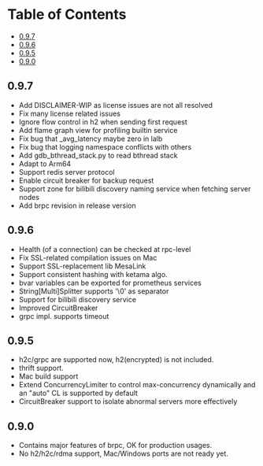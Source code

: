 <!--
#
# Licensed to the Apache Software Foundation (ASF) under one or more
# contributor license agreements.  See the NOTICE file distributed with
# this work for additional information regarding copyright ownership.
# The ASF licenses this file to You under the Apache License, Version 2.0
# (the "License"); you may not use this file except in compliance with
# the License.  You may obtain a copy of the License at
#
#     http://www.apache.org/licenses/LICENSE-2.0
#
# Unless required by applicable law or agreed to in writing, software
# distributed under the License is distributed on an "AS IS" BASIS,
# WITHOUT WARRANTIES OR CONDITIONS OF ANY KIND, either express or implied.
# See the License for the specific language governing permissions and
# limitations under the License.
#
-->

# Table of Contents

- [0.9.7](#0.9.7)
- [0.9.6](#0.9.6)
- [0.9.5](#0.9.5)
- [0.9.0](#0.9.0)

## 0.9.7
* Add DISCLAIMER-WIP as license issues are not all resolved
* Fix many license related issues
* Ignore flow control in h2 when sending first request
* Add flame graph view for profiling builtin service
* Fix bug that _avg_latency maybe zero in lalb
* Fix bug that logging namespace conflicts with others
* Add gdb_bthread_stack.py to read bthread stack
* Adapt to Arm64
* Support redis server protocol
* Enable circuit breaker for backup request
* Support zone for bilibili discovery naming service when fetching server nodes
* Add brpc revision in release version

## 0.9.6
* Health (of a connection) can be checked at rpc-level
* Fix SSL-related compilation issues on Mac
* Support SSL-replacement lib MesaLink
* Support consistent hashing with ketama algo.
* bvar variables can be exported for prometheus services
* String[Multi]Splitter supports '\0' as separator
* Support for bilibili discovery service
* Improved CircuitBreaker
* grpc impl. supports timeout

## 0.9.5
* h2c/grpc are supported now, h2(encrypted) is not included.
* thrift support.
* Mac build support
* Extend ConcurrencyLimiter to control max-concurrency dynamically and an "auto" CL is supported by default
* CircuitBreaker support to isolate abnormal servers more effectively

## 0.9.0
* Contains major features of brpc, OK for production usages.
* No h2/h2c/rdma support, Mac/Windows ports are not ready yet.
